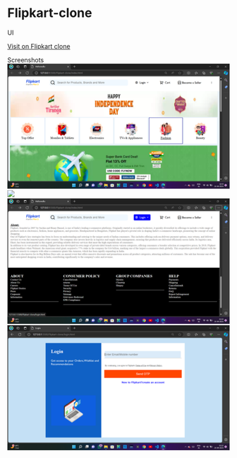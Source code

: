 # Flipkart-clone
UI

[Visit on Flipkart clone](https://ritik2177.github.io/Flipkart-clone/)

Screenshots
![](./image/1.png)
![](.image/2.png)
![](./image/3.png)
![](./image/4.png)

